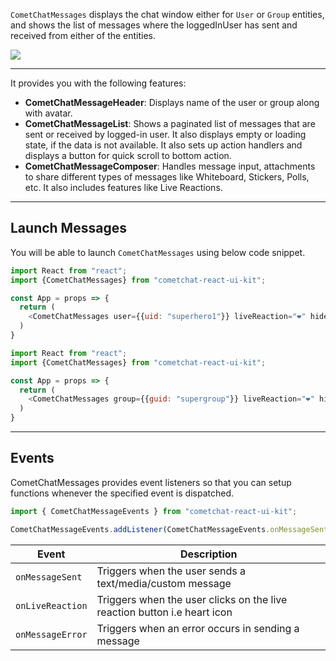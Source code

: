 `CometChatMessages` displays the chat window either for `User` or `Group` entities, and shows the list of messages where the loggedInUser has sent and received from either of the entities.

![](https://res.cloudinary.com/developerhub/image/upload/v1645041432/v2_5163/buidwx9otz4fmlwpxp3s.png)

---

It provides you with the following features:

- **CometChatMessageHeader**: Displays name of the user or group along with avatar.
- **CometChatMessageList**: Shows a paginated list of messages that are sent or received by logged-in user. It also displays empty or loading state, if the data is not available. It also sets up action handlers and displays a button for quick scroll to bottom action.
- **CometChatMessageComposer**: Handles message input, attachments to share different types of messages like Whiteboard, Stickers, Polls, etc. It also includes features like Live Reactions.

---

## Launch Messages

You will be able to launch `CometChatMessages` using below code snippet.

```javascript
import React from "react";
import {CometChatMessages} from "cometchat-react-ui-kit";

const App = props => {
  return (
  	<CometChatMessages user={{uid: "superhero1"}} liveReaction="❤️" hideEmoji="false" _>
  )
}
```

```javascript
import React from "react";
import {CometChatMessages} from "cometchat-react-ui-kit";

const App = props => {
  return (
  	<CometChatMessages group={{guid: "supergroup"}} liveReaction="❤️" hideEmoji="false" _>
  )
}
```



---

## Events

CometChatMessages provides event listeners so that you can setup functions whenever the specified event is dispatched.

```javascript
import { CometChatMessageEvents } from "cometchat-react-ui-kit";

CometChatMessageEvents.addListener(CometChatMessageEvents.onMessageSent, listenerID, callback);
```



| Event | Description | 
| ---- | ---- | 
| `onMessageSent` | Triggers when the user sends a text/media/custom message | 
| `onLiveReaction` | Triggers when the user clicks on the live reaction button i.e heart icon | 
| `onMessageError` | Triggers when an error occurs in sending a message | 
